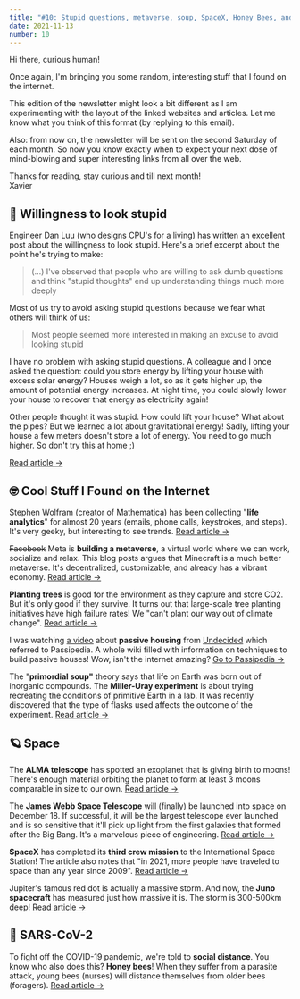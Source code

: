 ```yaml
---
title: "#10: Stupid questions, metaverse, soup, SpaceX, Honey Bees, and more!"
date: 2021-11-13
number: 10
---
```


Hi there, curious human!

Once again, I'm bringing you some random, interesting stuff that I found on the internet.

This edition of the newsletter might look a bit different as I am experimenting with the layout of the linked websites and articles. Let me know what you think of this format (by replying to this email).

Also: from now on, the newsletter will be sent on the second Saturday of each month. So now you know exactly when to expect your next dose of mind-blowing and super interesting links from all over the web.

Thanks for reading, stay curious and till next month!  
Xavier

<!--more-->

## 🤪 Willingness to look stupid
Engineer Dan Luu (who designs CPU's for a living) has written an excellent post about the willingness to look stupid. Here's a brief excerpt about the point he's trying to make:

> (...) I've observed that people who are willing to ask dumb questions and think "stupid thoughts" end up understanding things much more deeply

Most of us try to avoid asking stupid questions because we fear what others will think of us:

> Most people seemed more interested in making an excuse to avoid looking stupid

I have no problem with asking stupid questions. A colleague and I once asked the question: could you store energy by lifting your house with excess solar energy? Houses weigh a lot, so as it gets higher up, the amount of potential energy increases. At night time, you could slowly lower your house to recover that energy as electricity again!

Other people thought it was stupid. How could lift your house? What about the pipes? But we learned a lot about gravitational energy! Sadly, lifting your house a few meters doesn't store a lot of energy. You need to go much higher. So don't try this at home ;)

[Read article →](https://danluu.com/look-stupid/)


## 🤓 Cool Stuff I Found on the Internet

Stephen Wolfram (creator of Mathematica) has been collecting "**life analytics**" for almost 20 years (emails, phone calls, keystrokes, and steps). It's very geeky, but interesting to see trends. [Read article →](https://writings.stephenwolfram.com/2012/03/the-personal-analytics-of-my-life/)

~~Facebook~~ Meta is **building a metaverse**, a virtual world where we can work, socialize and relax. This blog posts argues that Minecraft is a much better metaverse. It's decentralized, customizable, and already has a vibrant economy. [Read article →](https://debugger.medium.com/the-metaverse-is-already-here-its-minecraft-99c89ed8ba2)

**Planting trees** is good for the environment as they capture and store CO2. But it's only good if they survive. It turns out that large-scale tree planting initiatives have high failure rates! We "can't plant our way out of climate change". [Read article →](https://www.vox.com/down-to-earth/22679378/tree-planting-forest-restoration-climate-solutions)

I was watching [a video](https://www.youtube.com/watch&v=secB3R0sIYU) about **passive housing** from [Undecided](https://www.youtube.com/channel/UCjtUS7-SZTi6pXjUbzGHQCg) which referred to Passipedia. A whole wiki filled with information on techniques to build passive houses! Wow, isn't the internet amazing? [Go to Passipedia →](https://passipedia.org/start)

The "**primordial soup"** theory says that life on Earth was born out of inorganic compounds. The **Miller-Uray experiment** is about trying recreating the conditions of primitive Earth in a lab. It was recently discovered that the type of flasks used affects the outcome of the experiment. [Read article →](https://arstechnica.com/science/2021/10/scientists-recreated-classic-origin-of-life-experiment-and-made-a-new-discovery/)


## 🪐 Space

The **ALMA telescope** has spotted an exoplanet that is giving birth to moons! There's enough material orbiting the planet to form at least 3 moons comparable in size to our own. [Read article →](https://astronomy.com/magazine/news/2021/11/snapshot-alma-spots-moon-forming-disk-around-distant-exoplanet)

The **James Webb Space Telescope** will (finally) be launched into space on December 18. If successful, it will be the largest telescope ever launched and is so sensitive that it'll pick up light from the first galaxies that formed after the Big Bang. It's a marvelous piece of engineering. [Read article →](https://phys.org/news/2021-11-space-telescope-peer-universe-galaxies.html)

**SpaceX** has completed its **third crew mission** to the International Space Station! The article also notes that "in 2021, more people have traveled to space than any year since 2009". [Read article →](https://www.nytimes.com/2021/11/11/science/spacex-nasa-docking.html)

Jupiter's famous red dot is actually a massive storm. And now, the **Juno spacecraft** has measured just how massive it is. The storm is 300-500km deep! [Read article →](https://www.theverge.com/2021/10/28/22749095/nasa-juno-jupiter-great-red-spot-depth)


## 🦠 SARS-CoV-2

To fight off the COVID-19 pandemic, we're told to **social distance**. You know who also does this? **Honey bees**! When they suffer from a parasite attack, young bees (nurses) will distance themselves from older bees (foragers). [Read article →](https://www.science.org/doi/10.1126/sciadv.abj1398)

